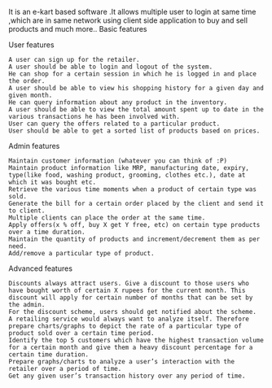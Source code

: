 It is an e-kart based software .It allows multiple user to login at same time ,which are in same network using client side application to buy and sell products and much more.. 
Basic features

User features

    A user can sign up for the retailer.
    A user should be able to login and logout of the system.
    He can shop for a certain session in which he is logged in and place the order.
    A user should be able to view his shopping history for a given day and given month.
    He can query information about any product in the inventory.
    A user should be able to view the total amount spent up to date in the various transactions he has been involved with.
    User can query the offers related to a particular product.
    User should be able to get a sorted list of products based on prices.

Admin features

    Maintain customer information (whatever you can think of :P)
    Maintain product information like MRP, manufacturing date, expiry, type(like food, washing product, grooming, clothes etc.), date at which it was bought etc.
    Retrieve the various time moments when a product of certain type was sold.
    Generate the bill for a certain order placed by the client and send it to client.
    Multiple clients can place the order at the same time.
    Apply offers(x % off, buy X get Y free, etc) on certain type products over a time duration.
    Maintain the quantity of products and increment/decrement them as per need.
    Add/remove a particular type of product.

Advanced features

    Discounts always attract users. Give a discount to those users who have bought worth of certain X rupees for the current month. This discount will apply for certain number of months that can be set by the admin.
    For the discount scheme, users should get notified about the scheme.
    A retailing service would always want to analyze itself. Therefore prepare charts/graphs to depict the rate of a particular type of product sold over a certain time period.
    Identify the top 5 customers which have the highest transaction volume for a certain month and give them a heavy discount percentage for a certain time duration.
    Prepare graphs/charts to analyze a user’s interaction with the retailer over a period of time.
    Get any given user’s transaction history over any period of time.
